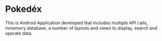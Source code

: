 # Pokedéx

This is Android Application developed that includes multiple API calls, inmemory database, a number of layouts and views to display, search and operate data.
